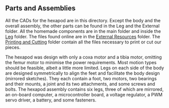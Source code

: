 ## Parts and Assemblies
All the CADs for the hexapod are in this directory. Except the body and the overall assembly, the other parts can be found in the Leg and the External folder. All the homemade components are in the main folder and inside the [Leg](./Leg) folder. The files found online are in the [External Resources](./External) folder. The [Printing and Cutting](./Print_Cut) folder contain all the files necessary to print or cut our pieces.

The hexapod was design with only a coxa motor and a tibia motor, omitting the femur motor to minimise the power requirements. Most motion types should be feasible, albeit a little more limited. Legs on each side of the body are designed symmetrically to align the feet and facilitate the body design (mirrored sketches). They each contain a foot, two motors, two bearings and their mounts, a joint and its two attachments, and some screws and bolts. The hexapod assembly contains six legs, three of which are mirrored, an on-board computer, a microcontroller board, a voltage regulator, a PWM servo driver, a battery, and some fasteners.